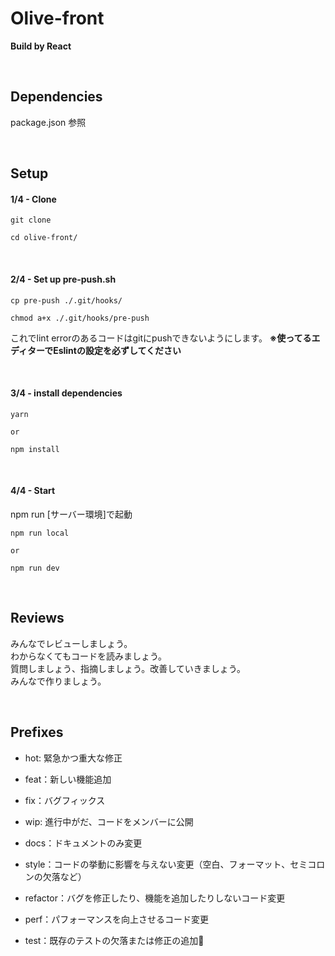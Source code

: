 # Olive-front  
**Build by React**

<br>


## Dependencies
package.json 参照

<br>

## Setup 
#### 1/4 - Clone
```terminal
git clone 

cd olive-front/
```

<br>

#### 2/4 - Set up pre-push.sh
```terminal
cp pre-push ./.git/hooks/

chmod a+x ./.git/hooks/pre-push
```
これでlint errorのあるコードはgitにpushできないようにします。
**※使ってるエディターでEslintの設定を必ずしてください**  


<br>

#### 3/4 - install dependencies
```terminal
yarn 

or

npm install
```

<br />

#### 4/4 - Start
npm run [サーバー環境]で起動
```terminal
npm run local

or

npm run dev
```

<br>


## Reviews
みんなでレビューしましょう。  
わからなくてもコードを読みましょう。  
質問しましょう、指摘しましょう。改善していきましょう。  
みんなで作りましょう。

<br>

## Prefixes
- hot: 緊急かつ重大な修正
- feat：新しい機能追加
- fix：バグフィックス
- wip: 進行中がだ、コードをメンバーに公開


- docs：ドキュメントのみ変更
- style：コードの挙動に影響を与えない変更（空白、フォーマット、セミコロンの欠落など）
- refactor：バグを修正したり、機能を追加したりしないコード変更
- perf：パフォーマンスを向上させるコード変更
- test：既存のテストの欠落または修正の追加
